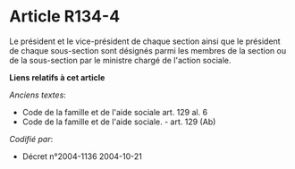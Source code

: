 # Article R134-4

Le président et le vice-président de chaque section ainsi que le président de chaque sous-section sont désignés parmi les
membres de la section ou de la sous-section par le ministre chargé de l'action sociale.

**Liens relatifs à cet article**

_Anciens textes_:

  - Code de la famille et de l'aide sociale art. 129 al. 6
  - Code de la famille et de l'aide sociale. - art. 129 (Ab)

_Codifié par_:

  - Décret n°2004-1136 2004-10-21
